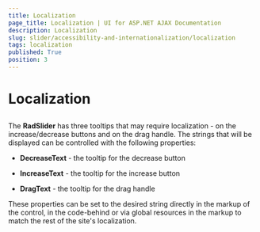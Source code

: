 ```yaml
---
title: Localization
page_title: Localization | UI for ASP.NET AJAX Documentation
description: Localization
slug: slider/accessibility-and-internationalization/localization
tags: localization
published: True
position: 3
---
```


# Localization



## 

The __RadSlider__ has three tooltips that may require localization - on the increase/decrease buttons and on the drag handle. The strings that will be displayed can be controlled with the following properties:

* __DecreaseText__ - the tooltip for the decrease button

* __IncreaseText__ - the tooltip for the increase button

* __DragText__ - the tooltip for the drag handle

These properties can be set to the desired string directly in the markup of the control, in the code-behind or via global resources in the markup to match the rest of the site's localization.
